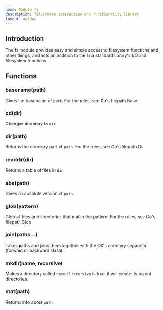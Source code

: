 ```yaml
---
name: Module fs
description: filesystem interaction and functionality library
layout: apidoc
---
```


## Introduction
The fs module provides easy and simple access to filesystem functions
and other things, and acts an addition to the Lua standard library's
I/O and filesystem functions.

## Functions
### basename(path)
Gives the basename of `path`. For the rules,
see Go's filepath.Base

### cd(dir)
Changes directory to `dir`

### dir(path)
Returns the directory part of `path`. For the rules, see Go's
filepath.Dir

### readdir(dir)
Returns a table of files in `dir`

### abs(path)
Gives an absolute version of `path`.

### glob(pattern)
Glob all files and directories that match the pattern.
For the rules, see Go's filepath.Glob

### join(paths...)
Takes paths and joins them together with the OS's
directory separator (forward or backward slash).

### mkdir(name, recursive)
Makes a directory called `name`. If `recursive` is true, it will create its parent directories.

### stat(path)
Returns info about `path`

